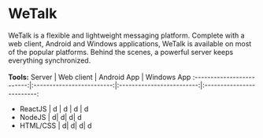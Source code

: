 # WeTalk
WeTalk is a flexible and lightweight messaging platform. Complete with a web client, Android and Windows applications, WeTalk is available on most of the popular platforms. Behind the scenes, a powerful server keeps everything synchronized.
<br><br>
<b>Tools:</b>
Server             | Web client | Android App | Windows App
:-------------------------:|:-------------------------:|:-------------------------:|:-------------------------:
* ReactJS |  d |  d |  d |  d
* NodeJS |  d|  d|  d|    d
* HTML/CSS |  d|  d|  d|  d
